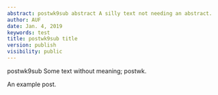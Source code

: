 ```yaml
---
abstract: postwk9sub abstract A silly text not needing an abstract.
author: AUF
date: Jan. 4, 2019
keywords: test
title: postwk9sub title
version: publish
visibility: public
---
```

postwk9sub Some text without meaning;  postwk.



  An example post.